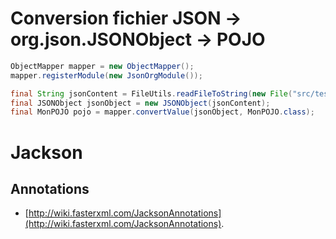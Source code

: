 # Conversion fichier JSON -> org.json.JSONObject -> POJO

```java
ObjectMapper mapper = new ObjectMapper();
mapper.registerModule(new JsonOrgModule());

final String jsonContent = FileUtils.readFileToString(new File("src/test/resources/json", filename));
final JSONObject jsonObject = new JSONObject(jsonContent);
final MonPOJO pojo = mapper.convertValue(jsonObject, MonPOJO.class);
```

# Jackson

## Annotations

  - [http://wiki.fasterxml.com/JacksonAnnotations](http://wiki.fasterxml.com/JacksonAnnotations).